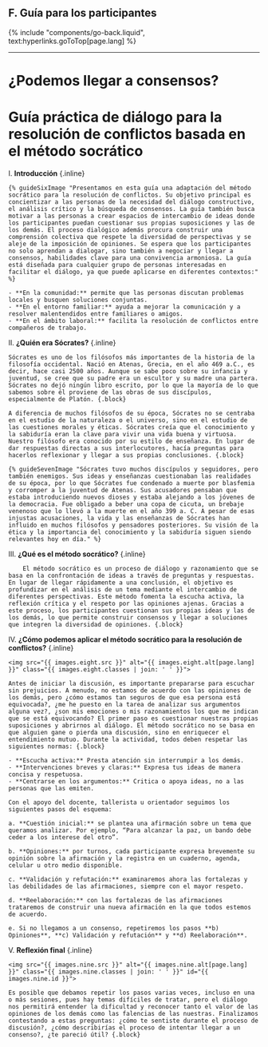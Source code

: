 ## F. Guía para los participantes
{% include "components/go-back.liquid", text:hyperlinks.goToTop[page.lang] %}

<hr class="dashed">

# ¿Podemos llegar a consensos?
# Guía práctica de diálogo para la resolución de conflictos basada en el método socrático

I.  **Introducción** {.inline}

    {% guideSixImage "Presentamos en esta guía una adaptación del método socrático para la resolución de conflictos. Su objetivo principal es concientizar a las personas de la necesidad del diálogo constructivo, el análisis crítico y la búsqueda de consensos. La guía también busca motivar a las personas a crear espacios de intercambio de ideas donde los participantes puedan cuestionar sus propias suposiciones y las de los demás. El proceso dialógico además procura construir una comprensión colectiva que respete la diversidad de perspectivas y se aleje de la imposición de opiniones. Se espera que los participantes no solo aprendan a dialogar, sino también a negociar y llegar a consensos, habilidades clave para una convivencia armoniosa. La guía está diseñada para cualquier grupo de personas interesadas en facilitar el diálogo, ya que puede aplicarse en diferentes contextos:" %}
    
    - **En la comunidad:** permite que las personas discutan problemas locales y busquen soluciones conjuntas.
    - **En el entorno familiar:** ayuda a mejorar la comunicación y a resolver malentendidos entre familiares o amigos.
    - **En el ámbito laboral:** facilita la resolución de conflictos entre compañeros de trabajo.

II. **¿Quién era Sócrates?** {.inline}

    Sócrates es uno de los filósofos más importantes de la historia de la filosofía occidental. Nació en Atenas, Grecia, en el año 469 a.C., es decir, hace casi 2500 años. Aunque se sabe poco sobre su infancia y juventud, se cree que su padre era un escultor y su madre una partera. Sócrates no dejó ningún libro escrito, por lo que la mayoría de lo que sabemos sobre él proviene de las obras de sus discípulos, especialmente de Platón. {.block}

    A diferencia de muchos filósofos de su época, Sócrates no se centraba en el estudio de la naturaleza o el universo, sino en el estudio de las cuestiones morales y éticas. Sócrates creía que el conocimiento y la sabiduría eran la clave para vivir una vida buena y virtuosa. Nuestro filósofo era conocido por su estilo de enseñanza. En lugar de dar respuestas directas a sus interlocutores, hacía preguntas para hacerlos reflexionar y llegar a sus propias conclusiones. {.block}

    {% guideSevenImage "Sócrates tuvo muchos discípulos y seguidores, pero también enemigos. Sus ideas y enseñanzas cuestionaban las realidades de su época, por lo que Sócrates fue condenado a muerte por blasfemia y corromper a la juventud de Atenas. Sus acusadores pensaban que estaba introduciendo nuevos dioses y estaba alejando a los jóvenes de la democracia. Fue obligado a beber una copa de cicuta, un brebaje venenoso que lo llevó a la muerte en el año 399 a. C. A pesar de esas injustas acusaciones, la vida y las enseñanzas de Sócrates han influido en muchos filósofos y pensadores posteriores. Su visión de la ética y la importancia del conocimiento y la sabiduría siguen siendo relevantes hoy en día." %}

III.    **¿Qué es el método socrático?** {.inline}

        El método socrático es un proceso de diálogo y razonamiento que se basa en la confrontación de ideas a través de preguntas y respuestas. En lugar de llegar rápidamente a una conclusión, el objetivo es profundizar en el análisis de un tema mediante el intercambio de diferentes perspectivas. Este método fomenta la escucha activa, la reflexión crítica y el respeto por las opiniones ajenas. Gracias a este proceso, los participantes cuestionan sus propias ideas y las de los demás, lo que permite construir consensos y llegar a soluciones que integren la diversidad de opiniones. {.block}

IV. **¿Cómo podemos aplicar el método socrático para la resolución de conflictos?** {.inline}
    
    <img src="{{ images.eight.src }}" alt="{{ images.eight.alt[page.lang] }}" class="{{ images.eight.classes | join: ' ' }}">

    Antes de iniciar la discusión, es importante prepararse para escuchar sin prejuicios. A menudo, no estamos de acuerdo con las opiniones de los demás, pero ¿cómo estamos tan seguros de que esa persona está equivocada?, ¿me he puesto en la tarea de analizar sus argumentos alguna vez?, ¿son mis emociones o mis razonamientos los que me indican que se está equivocando? El primer paso es cuestionar nuestras propias suposiciones y abrirnos al diálogo. El método socrático no se basa en que alguien gane o pierda una discusión, sino en enriquecer el entendimiento mutuo. Durante la actividad, todos deben respetar las siguientes normas: {.block}

    - **Escucha activa:** Presta atención sin interrumpir a los demás.
    - **Intervenciones breves y claras:** Expresa tus ideas de manera concisa y respetuosa.
    - **Centrarse en los argumentos:** Critica o apoya ideas, no a las personas que las emiten.

    Con el apoyo del docente, tallerista u orientador seguimos los siguientes pasos del esquema: 

    a. **Cuestión inicial:** se plantea una afirmación sobre un tema que queramos analizar. Por ejemplo, “Para alcanzar la paz, un bando debe ceder a los interese del otro”.

    b. **Opiniones:** por turnos, cada participante expresa brevemente su opinión sobre la afirmación y la registra en un cuaderno, agenda, celular u otro medio disponible.

    c. **Validación y refutación:** examinaremos ahora las fortalezas y las debilidades de las afirmaciones, siempre con el mayor respeto.

    d. **Reelaboración:** con las fortalezas de las afirmaciones trataremos de construir una nueva afirmación en la que todos estemos de acuerdo.

    e. Si no llegamos a un consenso, repetiremos los pasos **b) Opiniones**, **c) Validación y refutación** y **d) Reelaboración**.


V.  **Reflexión final** {.inline}

    <img src="{{ images.nine.src }}" alt="{{ images.nine.alt[page.lang] }}" class="{{ images.nine.classes | join: ' ' }}" id="{{ images.nine.id }}">

    Es posible que debamos repetir los pasos varias veces, incluso en una o más sesiones, pues hay temas difíciles de tratar, pero el diálogo nos permitirá entender la dificultad y reconocer tanto el valor de las opiniones de los demás como las falencias de las nuestras. Finalizamos contestando a estas preguntas: ¿cómo te sentiste durante el proceso de discusión?, ¿cómo describirías el proceso de intentar llegar a un consenso?, ¿te pareció útil? {.block}
    

